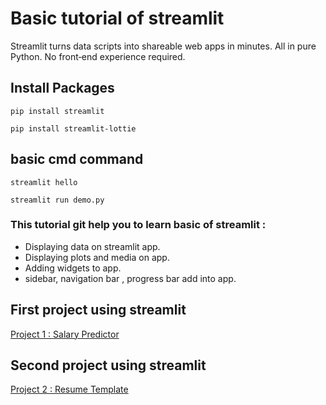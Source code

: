 # Basic tutorial of streamlit
Streamlit turns data scripts into shareable web apps in minutes. All in pure Python. No front‑end experience required.

## Install Packages
```
pip install streamlit
```
```
pip install streamlit-lottie
```

## basic cmd command
```
streamlit hello
```
```
streamlit run demo.py
```

### This tutorial git help you to learn basic of streamlit :
* Displaying data on streamlit app.
* Displaying plots and media on app.
* Adding widgets to app.
* sidebar, navigation bar , progress bar add into app. 

## First project using streamlit
[Project 1 : Salary Predictor](https://github.com/amogh9594/basic-of-streamlit/blob/main/app.py)

## Second project using streamlit
[Project 2 : Resume Template](https://github.com/amogh9594/personal-cv-streamlit-template)

